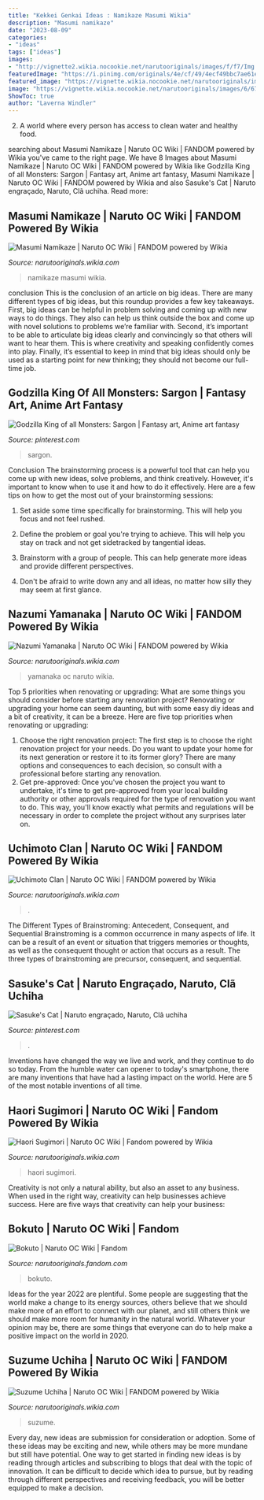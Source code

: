 ```yaml
---
title: "Kekkei Genkai Ideas : Namikaze Masumi Wikia"
description: "Masumi namikaze"
date: "2023-08-09"
categories:
- "ideas"
tags: ["ideas"]
images:
- "http://vignette2.wikia.nocookie.net/narutooriginals/images/f/f7/Img.png/revision/latest?cb=20150402163904"
featuredImage: "https://i.pinimg.com/originals/4e/cf/49/4ecf49bbc7ae61ec8706c1c75c8c7e75.jpg"
featured_image: "https://vignette.wikia.nocookie.net/narutooriginals/images/2/29/Nori_and_Annaisha.png/revision/latest/scale-to-width-down/2000?cb=20150210115329"
image: "https://vignette.wikia.nocookie.net/narutooriginals/images/6/67/Bokuto.png/revision/latest?cb=20190215163220"
ShowToc: true
author: "Laverna Windler"
---
```



2. A world where every person has access to clean water and healthy food. 

	

		
searching about Masumi Namikaze | Naruto OC Wiki | FANDOM powered by Wikia you've came to the right page. We have 8 Images about Masumi Namikaze | Naruto OC Wiki | FANDOM powered by Wikia like Godzilla King of all Monsters: Sargon | Fantasy art, Anime art fantasy, Masumi Namikaze | Naruto OC Wiki | FANDOM powered by Wikia and also Sasuke&#039;s Cat | Naruto engraçado, Naruto, Clã uchiha. Read more:
		
    
## Masumi Namikaze | Naruto OC Wiki | FANDOM Powered By Wikia

<img loading=lazy src="https://vignette.wikia.nocookie.net/narutooriginals/images/d/d2/Masumi.png/revision/latest?cb=20150905230340" onerror="this.onerror=null;this.src='https://tse3.mm.bing.net/th?id=OIP.EHc6PSPSw3m3D5uo5HCfkQHaFj&amp;pid=15.1';" alt="Masumi Namikaze | Naruto OC Wiki | FANDOM powered by Wikia">

_Source: narutooriginals.wikia.com_

>namikaze masumi wikia. 

	

conclusion
This is the conclusion of an article on big ideas. 
There are many different types of big ideas, but this roundup provides a few key takeaways. First, big ideas can be helpful in problem solving and coming up with new ways to do things. They also can help us think outside the box and come up with novel solutions to problems we’re familiar with. 
 Second, it’s important to be able to articulate big ideas clearly and convincingly so that others will want to hear them. This is where creativity and speaking confidently comes into play. Finally, it’s essential to keep in mind that big ideas should only be used as a starting point for new thinking; they should not become our full-time job.

    
## Godzilla King Of All Monsters: Sargon | Fantasy Art, Anime Art Fantasy

<img loading=lazy src="https://i.pinimg.com/originals/fa/59/c7/fa59c7f3022ae2513fe13f22451387d4.jpg" onerror="this.onerror=null;this.src='https://tse2.mm.bing.net/th?id=OIP.5AcUfMbuMZJ1kiaqf9ciXwHaE8&amp;pid=15.1';" alt="Godzilla King of all Monsters: Sargon | Fantasy art, Anime art fantasy">

_Source: pinterest.com_

>sargon. 

	

Conclusion
The brainstorming process is a powerful tool that can help you come up with new ideas, solve problems, and think creatively. However, it's important to know when to use it and how to do it effectively. Here are a few tips on how to get the most out of your brainstorming sessions:
1. Set aside some time specifically for brainstorming. This will help you focus and not feel rushed.

2. Define the problem or goal you're trying to achieve. This will help you stay on track and not get sidetracked by tangential ideas.

3. Brainstorm with a group of people. This can help generate more ideas and provide different perspectives.

4. Don't be afraid to write down any and all ideas, no matter how silly they may seem at first glance.

    
## Nazumi Yamanaka | Naruto OC Wiki | FANDOM Powered By Wikia

<img loading=lazy src="https://vignette.wikia.nocookie.net/narutooriginals/images/2/2d/Nazumieating.jpg/revision/latest?cb=20141025120313" onerror="this.onerror=null;this.src='https://tse4.mm.bing.net/th?id=OIP.kkKYbHxokxNzlcRn6V3PrwHaLh&amp;pid=15.1';" alt="Nazumi Yamanaka | Naruto OC Wiki | FANDOM powered by Wikia">

_Source: narutooriginals.wikia.com_

>yamanaka oc naruto wikia. 

	

Top 5 priorities when renovating or upgrading: What are some things you should consider before starting any renovation project?
Renovating or upgrading your home can seem daunting, but with some easy diy ideas and a bit of creativity, it can be a breeze. Here are five top priorities when renovating or upgrading: 
1. Choose the right renovation project: The first step is to choose the right renovation project for your needs. Do you want to update your home for its next generation or restore it to its former glory? There are many options and consequences to each decision, so consult with a professional before starting any renovation. 
2. Get pre-approved: Once you've chosen the project you want to undertake, it's time to get pre-approved from your local building authority or other approvals required for the type of renovation you want to do. This way, you'll know exactly what permits and regulations will be necessary in order to complete the project without any surprises later on.

    
## Uchimoto Clan | Naruto OC Wiki | FANDOM Powered By Wikia

<img loading=lazy src="https://vignette.wikia.nocookie.net/narutooriginals/images/2/29/Nori_and_Annaisha.png/revision/latest/scale-to-width-down/2000?cb=20150210115329" onerror="this.onerror=null;this.src='https://tse4.mm.bing.net/th?id=OIP.NX6Y4LFR8Q7ttW0zbjXZOwHaEO&amp;pid=15.1';" alt="Uchimoto Clan | Naruto OC Wiki | FANDOM powered by Wikia">

_Source: narutooriginals.wikia.com_

>. 

	

The Different Types of Brainstroming: Antecedent, Consequent, and Sequential
Brainstroming is a common occurrence in many aspects of life. It can be a result of an event or situation that triggers memories or thoughts, as well as the consequent thought or action that occurs as a result. The three types of brainstroming are precursor, consequent, and sequential.

    
## Sasuke&#039;s Cat | Naruto Engraçado, Naruto, Clã Uchiha

<img loading=lazy src="https://i.pinimg.com/originals/4e/cf/49/4ecf49bbc7ae61ec8706c1c75c8c7e75.jpg" onerror="this.onerror=null;this.src='https://tse2.mm.bing.net/th?id=OIP.ga0F702nks1ruf65f7oZOQHaIm&amp;pid=15.1';" alt="Sasuke&#039;s Cat | Naruto engraçado, Naruto, Clã uchiha">

_Source: pinterest.com_

>. 

	

Inventions have changed the way we live and work, and they continue to do so today. From the humble water can opener to today's smartphone, there are many inventions that have had a lasting impact on the world. Here are 5 of the most notable inventions of all time.

    
## Haori Sugimori | Naruto OC Wiki | Fandom Powered By Wikia

<img loading=lazy src="http://vignette2.wikia.nocookie.net/narutooriginals/images/f/f7/Img.png/revision/latest?cb=20150402163904" onerror="this.onerror=null;this.src='https://tse3.mm.bing.net/th?id=OIP._7M7ND8GyQIAk2KI9LhOGQHaEJ&amp;pid=15.1';" alt="Haori Sugimori | Naruto OC Wiki | Fandom powered by Wikia">

_Source: narutooriginals.wikia.com_

>haori sugimori. 

	

Creativity is not only a natural ability, but also an asset to any business. When used in the right way, creativity can help businesses achieve success. Here are five ways that creativity can help your business: 

    
## Bokuto | Naruto OC Wiki | Fandom

<img loading=lazy src="https://vignette.wikia.nocookie.net/narutooriginals/images/6/67/Bokuto.png/revision/latest?cb=20190215163220" onerror="this.onerror=null;this.src='https://tse2.mm.bing.net/th?id=OIP.0GRQaQRvAOlPFaYsxFLT2wHaKy&amp;pid=15.1';" alt="Bokuto | Naruto OC Wiki | Fandom">

_Source: narutooriginals.fandom.com_

>bokuto. 

	

Ideas for the year 2022 are plentiful. Some people are suggesting that the world make a change to its energy sources, others believe that we should make more of an effort to connect with our planet, and still others think we should make more room for humanity in the natural world. Whatever your opinion may be, there are some things that everyone can do to help make a positive impact on the world in 2020.

    
## Suzume Uchiha | Naruto OC Wiki | FANDOM Powered By Wikia

<img loading=lazy src="https://vignette.wikia.nocookie.net/narutooriginals/images/e/ec/Suzume2.PNG/revision/latest?cb=20150610190352" onerror="this.onerror=null;this.src='https://tse4.mm.bing.net/th?id=OIP.5BDvRNJAIcVjIQP6V2B7OgHaJe&amp;pid=15.1';" alt="Suzume Uchiha | Naruto OC Wiki | FANDOM powered by Wikia">

_Source: narutooriginals.wikia.com_

>suzume. 

	

Every day, new ideas are submission for consideration or adoption. Some of these ideas may be exciting and new, while others may be more mundane but still have potential. One way to get started in finding new ideas is by reading through articles and subscribing to blogs that deal with the topic of innovation. It can be difficult to decide which idea to pursue, but by reading through different perspectives and receiving feedback, you will be better equipped to make a decision.

